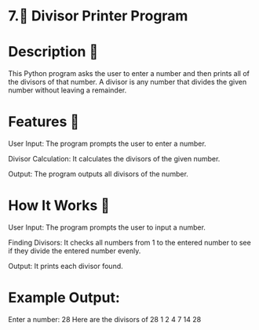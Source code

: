 # 7.📝 Divisor Printer Program
# Description 📜
This Python program asks the user to enter a number and then prints all of the divisors of that number. A divisor is any number that divides the given number without leaving a remainder.

# Features 🎯
User Input: The program prompts the user to enter a number.

Divisor Calculation: It calculates the divisors of the given number.

Output: The program outputs all divisors of the number.

# How It Works 🔄
User Input: The program prompts the user to input a number.

Finding Divisors: It checks all numbers from 1 to the entered number to see if they divide the entered number evenly.

Output: It prints each divisor found.

# Example Output:

Enter a number: 28
Here are the divisors of 28
1
2
4
7
14
28